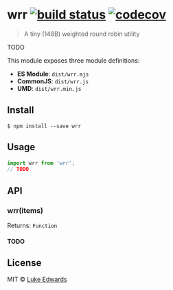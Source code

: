 # wrr [![build status](https://badgen.now.sh/github/status/lukeed/wrr)](https://github.com/lukeed/wrr/actions) [![codecov](https://badgen.now.sh/codecov/c/github/lukeed/wrr)](https://codecov.io/gh/lukeed/wrr)

> A tiny (148B) weighted round robin utility

TODO

This module exposes three module definitions:

* **ES Module**: `dist/wrr.mjs`
* **CommonJS**: `dist/wrr.js`
* **UMD**: `dist/wrr.min.js`


## Install

```
$ npm install --save wrr
```


## Usage

```js
import wrr from 'wrr';
// TODO
```


## API

### wrr(items)
Returns: `Function`

#### TODO

## License

MIT © [Luke Edwards](https://lukeed.com)
